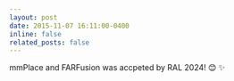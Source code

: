 ```yaml
---
layout: post
date: 2015-11-07 16:11:00-0400
inline: false
related_posts: false
---
```


mmPlace and FARFusion was accpeted by RAL 2024! 😊 ✨
